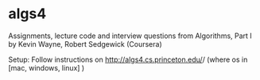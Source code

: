 # algs4
Assignments, lecture code and interview questions from Algorithms, Part I by Kevin Wayne, Robert Sedgewick (Coursera)

Setup:
Follow instructions on http://algs4.cs.princeton.edu/<os>/ (where os in [mac, windows, linux] )
